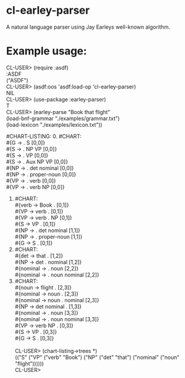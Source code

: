 # cl-earley-parser
A natural language parser using Jay Earleys well-known algorithm.

# Example usage:

CL-USER> (require :asdf)\
:ASDF\
("ASDF")\
CL-USER> (asdf:oos 'asdf:load-op 'cl-earley-parser)\
NIL\
CL-USER> (use-package :earley-parser)\
T\
CL-USER> (earley-parse "Book that flight"\
	 	       (load-bnf-grammar "./examples/grammar.txt")\
		       (load-lexicon "./examples/lexicon.txt"))

\#CHART-LISTING:
  0. #CHART:\
    #{G ->  . S  [0,0]}\
    #{S ->  . NP VP  [0,0]}\
    #{S ->  . VP  [0,0]}\
    #{S ->  . Aux NP VP  [0,0]}\
    #{NP ->  . det nominal  [0,0]}\
    #{NP ->  . proper-noun  [0,0]}\
    #{VP ->  . verb  [0,0]}\
    #{VP ->  . verb NP  [0,0]}
  1. #CHART:\
    #{verb -> Book  .  [0,1]}\
    #{VP -> verb  .  [0,1]}\
    #{VP -> verb  . NP  [0,1]}\
    #{S -> VP  .  [0,1]}\
    #{NP ->  . det nominal  [1,1]}\
    #{NP ->  . proper-noun  [1,1]}\
    #{G -> S  .  [0,1]}
  2. #CHART:\
    #{det -> that  .  [1,2]}\
    #{NP -> det  . nominal  [1,2]}\
    #{nominal ->  . noun  [2,2]}\
    #{nominal ->  . noun nominal  [2,2]}
  3. #CHART:\
    #{noun -> flight  .  [2,3]}\
    #{nominal -> noun  .  [2,3]}\
    #{nominal -> noun  . nominal  [2,3]}\
    #{NP -> det nominal  .  [1,3]}\
    #{nominal ->  . noun  [3,3]}\
    #{nominal ->  . noun nominal  [3,3]}\
    #{VP -> verb NP  .  [0,3]}\
    #{S -> VP  .  [0,3]}\
    #{G -> S  .  [0,3]}\
\
CL-USER> (chart-listing->trees *)\
(("S" ("VP" ("verb" "Book") ("NP" ("det" "that") ("nominal" ("noun" "flight"))))))\
CL-USER>
